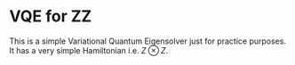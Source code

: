 # VQE for ZZ

This is a simple Variational Quantum Eigensolver just for practice purposes. It has a very simple Hamiltonian i.e. $Z\otimes Z$.
